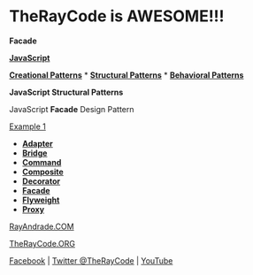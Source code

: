 # TheRayCode is AWESOME!!!

**Facade**

**[JavaScript](../README.md)**

**[Creational Patterns](../../Creational/README.md)** * **[Structural Patterns](./README.md)** * **[Behavioral Patterns](../../Behavioral/README.md)**

**JavaScript Structural Patterns**

JavaScript **Facade** Design Pattern

[Example 1](./FE1/README.md)  

 * **[Adapter](../Adapter/README.md)**
 * **[Bridge](../Bridge/README.md)**
 * **[Command](../Command/README.md)**
 * **[Composite](../Composite/README.md)**
 * **[Decorator](../Decorator/README.md)**
 * **[Facade](./README.md)**
 * **[Flyweight](../Flyweight/README.md)**
 * **[Proxy](../Proxy/README.md)**

[RayAndrade.COM](https://www.RayAndrade.com)

[TheRayCode.ORG](https://www.TheRayCode.org)

[Facebook](https://www.facebook.com/TheRayCode/) | [Twitter @TheRayCode](https://www.twitter.com/TheRayCode/) | [YouTube](https://www.youtube.com/AndradeRay/)
